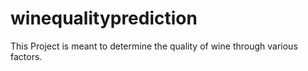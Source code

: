 # winequalityprediction
This Project is meant to determine the quality of wine through various factors.
